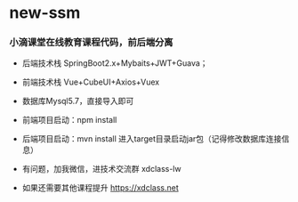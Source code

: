 # new-ssm
### 小滴课堂在线教育课程代码，前后端分离
* 后端技术栈 SpringBoot2.x+Mybaits+JWT+Guava； 
* 前端技术栈 Vue+CubeUI+Axios+Vuex
* 数据库Mysql5.7，直接导入即可

* 前端项目启动：npm install 
* 后端项目启动：mvn install 进入target目录启动jar包（记得修改数据库连接信息）


* 有问题，加我微信，进技术交流群 xdclass-lw

* 如果还需要其他课程提升 https://xdclass.net  

